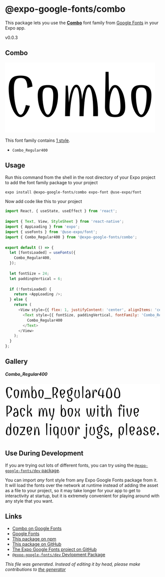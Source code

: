 # @expo-google-fonts/combo

This package lets you use the [**Combo**](https://fonts.google.com/specimen/Combo) font family from [Google Fonts](https://fonts.google.com/) in your Expo app.

v0.0.3

## Combo

![Combo](./font-family.png)

This font family contains [1 style](#gallery).

- `Combo_Regular400`

## Usage

Run this command from the shell in the root directory of your Expo project to add the font family package to your project
```sh
expo install @expo-google-fonts/combo expo-font @use-expo/font
```

Now add code like this to your project
```js
import React, { useState, useEffect } from 'react';

import { Text, View, StyleSheet } from 'react-native';
import { AppLoading } from 'expo';
import { useFonts } from '@use-expo/font';
import { Combo_Regular400 } from '@expo-google-fonts/combo';

export default () => {
  let [fontsLoaded] = useFonts({
    Combo_Regular400,
  });

  let fontSize = 24;
  let paddingVertical = 6;

  if (!fontsLoaded) {
    return <AppLoading />;
  } else {
    return (
      <View style={{ flex: 1, justifyContent: 'center', alignItems: 'center' }}>
        <Text style={{ fontSize, paddingVertical, fontFamily: 'Combo_Regular400' }}>
          Combo_Regular400
        </Text>
      </View>
    );
  }
};

```

## Gallery

##### Combo_Regular400
![Combo_Regular400](./bb7529647493cbe7db3d0199e9c64a31b084ffe6f9bc8408a5eef9a588daffdd.ttf.png)


## Use During Development

If you are trying out lots of different fonts, you can try using the [`@expo-google-fonts/dev` package](https://github.com/expo/google-fonts/tree/master/font-packages/dev#readme).

You can import *any* font style from any Expo Google Fonts package from it. It will load the fonts
over the network at runtime instead of adding the asset as a file to your project, so it may take longer
for your app to get to interactivity at startup, but it is extremely convenient
for playing around with any style that you want.

## Links

- [Combo on Google Fonts](https://fonts.google.com/specimen/Combo)
- [Google Fonts](https://fonts.google.com/)
- [This package on npm](https://www.npmjs.com/package/@expo-google-fonts/combo)
- [This package on GitHub](https://github.com/expo/google-fonts/tree/master/font-packages/combo)
- [The Expo Google Fonts project on GitHub](https://github.com/expo/google-fonts)
- [`@expo-google-fonts/dev` Devlopment Package](https://github.com/expo/google-fonts/tree/master/font-packages/dev)


*This file was generated. Instead of editing it by head, please make contributions to [the generator](https://github.com/expo/google-fonts/tree/master/packages/generator)*
